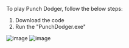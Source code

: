 To play Punch Dodger, follow the below steps:
1. Download the code
2. Run the "PunchDodger.exe"

![image](https://github.com/user-attachments/assets/f91ed6de-1f40-44f1-ae26-6d632e9e937d)
![image](https://github.com/user-attachments/assets/2fd5fdce-6c6b-409e-99a8-3223c3384990)

 
